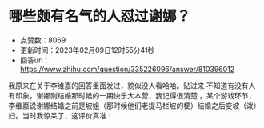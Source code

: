 # 哪些颇有名气的人怼过谢娜？
- 点赞数：8069
- 更新时间：2023年02月09日12时55分41秒
- 回答url：https://www.zhihu.com/question/335226096/answer/810396012
<body>
 <p data-pid="jD5HXKCO">我原来在关于李维嘉的回答里面发过，貌似没人看哈哈。贴过来 不知道有没有人有印象，谢娜刚结婚那时候的一期快乐大本营，我记得很清楚 ，某个游戏环节，李维嘉说谢娜结婚之前是坡姐（那时候他们老提马栏坡的梗）结婚之后变坡（泼）妇。当时我惊呆了，这评价真准！</p>
</body>